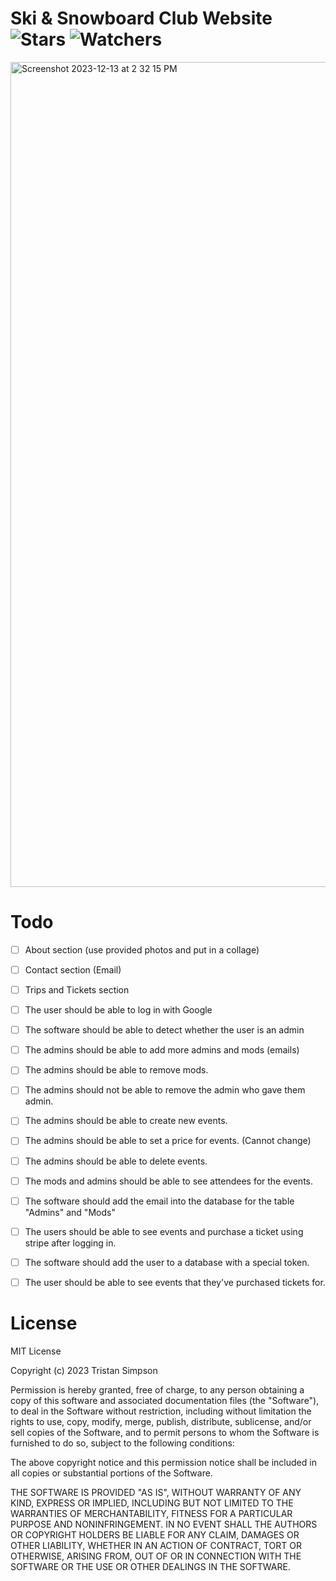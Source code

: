 # Ski & Snowboard Club Website ![Stars](https://img.shields.io/github/stars/realTristan/SkiSnowboardClub?color=brightgreen) ![Watchers](https://img.shields.io/github/watchers/realTristan/SkiSnowboardClub?label=Watchers)
<img width="1320" alt="Screenshot 2023-12-13 at 2 32 15 PM" src="https://github.com/realTristan/SkiSnowboardClub/assets/75189508/305954cf-9e5b-463a-a64b-fcf546384c10">

# Todo
- [ ] About section (use provided photos and put in a collage)
- [ ] Contact section (Email)
- [ ] Trips and Tickets section

- [ ] The user should be able to log in with Google
- [ ] The software should be able to detect whether the user is an admin
- [ ] The admins should be able to add more admins and mods (emails)
- [ ] The admins should be able to remove mods.
- [ ] The admins should not be able to remove the admin who gave them admin.
- [ ] The admins should be able to create new events.
- [ ] The admins should be able to set a price for events. (Cannot change)
- [ ] The admins should be able to delete events.
- [ ] The mods and admins should be able to see attendees for the events.
- [ ] The software should add the email into the database for the table "Admins" and "Mods"
- [ ] The users should be able to see events and purchase a ticket using stripe after logging in.
- [ ] The software should add the user to a database with a special token.
- [ ] The user should be able to see events that they've purchased tickets for.

# License
MIT License

Copyright (c) 2023 Tristan Simpson

Permission is hereby granted, free of charge, to any person obtaining a copy
of this software and associated documentation files (the "Software"), to deal
in the Software without restriction, including without limitation the rights
to use, copy, modify, merge, publish, distribute, sublicense, and/or sell
copies of the Software, and to permit persons to whom the Software is
furnished to do so, subject to the following conditions:

The above copyright notice and this permission notice shall be included in all
copies or substantial portions of the Software.

THE SOFTWARE IS PROVIDED "AS IS", WITHOUT WARRANTY OF ANY KIND, EXPRESS OR
IMPLIED, INCLUDING BUT NOT LIMITED TO THE WARRANTIES OF MERCHANTABILITY,
FITNESS FOR A PARTICULAR PURPOSE AND NONINFRINGEMENT. IN NO EVENT SHALL THE
AUTHORS OR COPYRIGHT HOLDERS BE LIABLE FOR ANY CLAIM, DAMAGES OR OTHER
LIABILITY, WHETHER IN AN ACTION OF CONTRACT, TORT OR OTHERWISE, ARISING FROM,
OUT OF OR IN CONNECTION WITH THE SOFTWARE OR THE USE OR OTHER DEALINGS IN THE
SOFTWARE.

